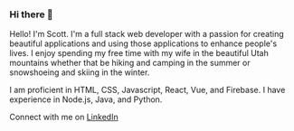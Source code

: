 ### Hi there 👋

Hello! I'm Scott. I'm a full stack web developer with a passion for creating beautiful applications and using those applications to enhance people's lives. I enjoy spending my free time with my wife in the beautiful Utah mountains whether that be hiking and camping in the summer or snowshoeing and skiing in the winter.

I am proficient in HTML, CSS, Javascript, React, Vue, and Firebase.
I have experience in Node.js, Java, and Python.

Connect with me on [LinkedIn](https://www.linkedin.com/in/scott-allen-web/)
<!--
**sallen95/sallen95** is a ✨ _special_ ✨ repository because its `README.md` (this file) appears on your GitHub profile.

Here are some ideas to get you started:

- 🔭 I’m currently working on ...
- 🌱 I’m currently learning ...
- 👯 I’m looking to collaborate on ...
- 🤔 I’m looking for help with ...
- 💬 Ask me about ...
- 📫 How to reach me: ...
- 😄 Pronouns: ...
- ⚡ Fun fact: ...
-->

